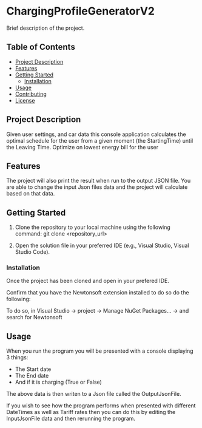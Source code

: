 # ChargingProfileGeneratorV2

Brief description of the project.

## Table of Contents
- [Project Description](#project-description)
- [Features](#features)
- [Getting Started](#getting-started)
    - [Installation](#installation)
- [Usage](#usage)
- [Contributing](#contributing)
- [License](#license)

## Project Description

Given user settings, and car data this console application calculates the optimal schedule for the user from a given
moment (the StartingTime) until the Leaving Time. Optimize on lowest energy bill for the user

## Features

The project will also print the result when run to the output JSON file.
You are able to change the input Json files data and the project will calculate based on that data.

## Getting Started

1. Clone the repository to your local machine using the following command: 
   git clone <repository_url>

2. Open the solution file in your preferred IDE (e.g., Visual Studio, Visual Studio Code).


### Installation

Once the project has been cloned and open in your prefered IDE.

Confirm that you have the Newtonsoft extension installed to do so do the following:

To do so, in Visual Studio -> project -> Manage NuGet Packages... -> and search for Newtonsoft

## Usage

When you run the program you will be presented with a console displaying 3 things:

- The Start date
- The End date
- And if it is charging (True or False)

The above data is then writen to a Json file called the OutputJsonFile.

If you wish to see how the program performs when presented with different DateTimes as well as Tariff rates then you can do this by editing
the InputJsonFile data and then rerunning the program.
